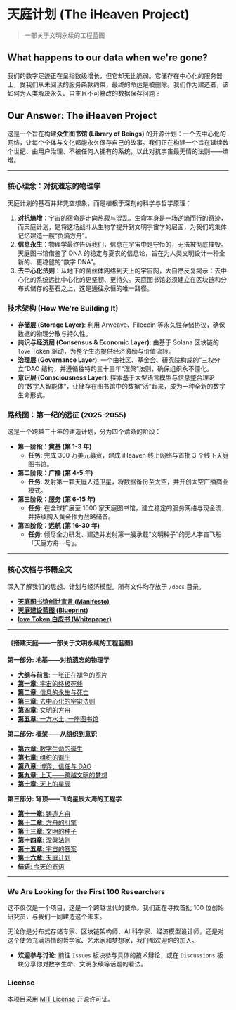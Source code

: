 # 天庭计划 (The iHeaven Project)

> 一部关于文明永续的工程蓝图

## What happens to our data when we're gone?

我们的数字足迹正在呈指数级增长，但它却无比脆弱。它储存在中心化的服务器上，受我们从未阅读的服务条款约束，最终的命运是被删除。我们作为建造者，该如何为人类解决永久、自主且不可篡改的数据保存问题？

## Our Answer: The iHeaven Project

这是一个旨在构建**众生图书馆 (Library of Beings)** 的开源计划：一个去中心化的网络，让每个个体与文化都能永久保存自己的故事。我们正在构建一个旨在延续数个世纪、由用户治理、不被任何人拥有的系统，以此对抗宇宙最无情的法则——熵增。

---

### 核心理念：对抗遗忘的物理学

天庭计划的基石并非凭空想象，而是植根于深刻的科学与哲学原理：

1.  **对抗熵增**：宇宙的宿命是走向热寂与混乱。生命本身是一场逆熵而行的奇迹，而天庭计划，是将这场战斗从生物学提升到文明宇宙学的层面，为我们的集体记忆建造一艘“负熵方舟”。
2.  **信息永生**：物理学最终告诉我们，信息在宇宙中是守恒的，无法被彻底摧毁。天庭图书馆借鉴了 DNA 的稳定与夏农的信息论，旨在为人类文明设计一种全新的、更稳健的“数字 DNA”。
3.  **去中心化法则**：从地下的菌丝体网络到天上的宇宙网，大自然反复揭示：去中心化的系统远比中心化的更坚韧、更持久。天庭图书馆必须建立在区块链和分布式储存的基石之上，这是通往永恒的唯一路径。

### 技术架构 (How We're Building It)

-   **存储层 (Storage Layer)**: 利用 Arweave、Filecoin 等永久性存储协议，确保数据的物理分散与持久性。
-   **共识与经济层 (Consensus & Economic Layer)**: 由基于 Solana 区块链的 `love` Token 驱动，为整个生态提供经济激励与价值流转。
-   **治理层 (Governance Layer)**: 一个由社区、基金会、研究院构成的“三权分立”DAO 结构，并遵循独特的三十三年“涅槃”法则，确保组织永不僵化。
-   **意识层 (Consciousness Layer)**: 探索基于大型语言模型与信息整合理论的“数字人智能体”，让储存在图书馆中的数据“活”起来，成为一种全新的数字生命形式。

### 路线图：第一纪的远征 (2025-2055)

这是一个跨越三十年的建造计划，分为四个清晰的阶段：

-   **第一阶段：奠基 (第 1-3 年)**
    -   **任务**: 完成 300 万美元募资，建成 iHeaven 线上网络与首批 3 个线下天庭图书馆。
-   **第二阶段：广播 (第 4-5 年)**
    -   **任务**: 发射第一颗天庭人造卫星，将数据备份至太空，并开创太空广播商业模式。
-   **第三阶段：服务 (第 6-15 年)**
    -   **任务**: 在全球扩展至 1000 家天庭图书馆，建立稳定的服务网络与现金流，并持续购入黄金作为战略储备。
-   **第四阶段：远航 (第 16-30 年)**
    -   **任务**: 倾尽全力研发、建造并发射第一艘承载“文明种子”的无人宇宙飞船「天庭方舟一号」。

---

### 核心文档与书籍全文

深入了解我们的思想、计划与经济模型。所有文件均存放于 `/docs` 目录。

-   [**天庭图书馆创世宣言 (Manifesto)**](./docs/Heavenly-Court-Library-Genesis-Manifesto.md)
-   [**天庭建设蓝图 (Blueprint)**](./docs/Heavenly-Court-33-Year-Construction-Blueprint.md)
-   [**love Token 白皮书 (Whitepaper)**](./docs/love-token-Whitepaper.md)

---

#### **《搭建天庭——一部关于文明永续的工程蓝图》**

**第一部分: 地基——对抗遗忘的物理学**
*   [**大纲与前言**: 一张正在褪色的照片](./docs/Constructing-Heaven-Outline-and-Preface.md)
*   [**第一章**: 宇宙的终极死线](./docs/01-The-Universes-Ultimate-Deadline.md)
*   [**第二章**: 信息的永生与死亡](./docs/02-The-Immortality-and-Death-of-Information.md)
*   [**第三章**: 去中心化的宇宙法则](./docs/03-The-Decentralized-Laws-of-the-Universe.md)
*   [**第四章**: 文明的方舟](./docs/04-The-Ark-of-Civilization.md)
*   [**第五章**: 一方水土, 一座图书馆](./docs/05-A-Local-Culture-A-Local-Library.md)

**第二部分: 框架——从组织到意识**
*   [**第六章**: 数字生命的诞生](./docs/06-The-Birth-of-Digital-Life.md)
*   [**第七章**: 组织的诞生](./docs/07-The-Birth-of-an-Organization.md)
*   [**第八章**: 博弈、信任与 DAO](./docs/08-Game-Theory-and-Trust.md)
*   [**第九章**: 上天——跨越文明的梦想](./docs/09-A-Dream-of-Ascending-to-Heaven.md)
*   [**第十章**: 天上的星辰](./docs/10-Stars-in-the-Heavens.md)

**第三部分: 穹顶——飞向星辰大海的工程学**
*   [**第十一章**: 铸造方舟](./docs/11-Forging-the-Ark.md)
*   [**第十二章**: 方舟的引擎](./docs/12-The-Ships-Engine.md)
*   [**第十三章**: 文明的种子](./docs/13-The-Seeds-of-Civilization.md)
*   [**第十四章**: 涅槃法则](./docs/14-The-Law-of-Nirvana.md)
*   [**第十五章**: 宇宙的答案](./docs/15-The-Universes-Answer.md)
*   [**第十六章**: 天庭计划](./docs/16-The-Heavenly-Court-Project.md)
*   [**结语**: 今天的寄语](./docs/Conclusion-A-Message-for-Today.md)

---

### We Are Looking for the First 100 Researchers

这不仅仅是一个项目，这是一个跨越世代的使命。我们正在寻找首批 100 位创始研究员，与我们一同建造这个未来。

无论你是分布式存储专家、区块链架构师、AI 科学家、经济模型设计师，还是对这个使命充满热情的哲学家、艺术家和梦想家，我们都欢迎你的加入。

-   **欢迎参与讨论**: 前往 `Issues` 板块参与具体的技术辩论，或在 `Discussions` 板块分享你对数字生命、文明永续等话题的看法。

### License

本项目采用 [MIT License](./LICENSE) 开源许可证。
